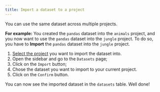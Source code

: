 ```yaml
---
title: Import a dataset to a project
---
```


You can use the same dataset across multiple projects.

**For example:** You created the `pandas` dataset into the `animals` project, and you now want to use the `pandas` dataset into the `jungle` project.
To do so, you have to **Import** the `pandas` dataset into the `jungle` project.

1. [Select the project](../projects/select-a-project.mdx) you want to import the dataset into.
2. Open the sidebar and go to the `Datasets` page;
3. Click on the `Import` button;
4. Chose the dataset you want to import to your current project.
5. Click on the `Confirm` button.

You can now see the imported dataset in the `datasets` table. Well done!

